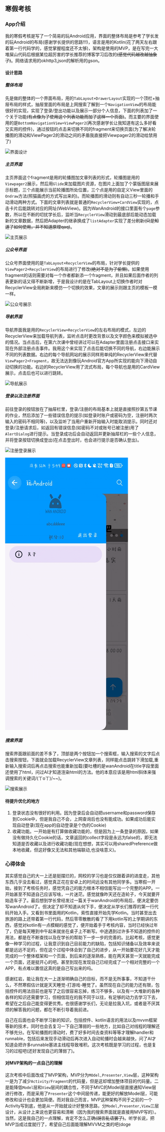 ## 寒假考核

### App介绍

我的寒假考核是写了一个简易的玩Android应用，界面的整体布局是参考了学长发的玩Android的布局(感谢学长提供的思路!!!)，语言是用的Kotlin(花了两天左右跟着第一行代码学的，感觉掌握程度还不太够)，架构是使用的MVP，是在写完一大堆屎山代码后根据某位超厉害的学长推荐的博客学习后改的~~(感觉代码越改越抽象了)~~。网络请求用的okhttp3,json的解析用的gson。

#### 设计思路

##### 整体布局

先是做的整体的一个界面布局，用的`TabLayout+DrawerLayout`实现的一个顶栏+抽屉布局的样式，抽屉里面的布局是上网搜索了解到一个`NavigationView`的布局能很好的实现，实现了登录/登出功能以及展示一部分个人信息，下面的列表加了一个关于功能~~(有点像为了使用这个列表功能而加了这样一个页面)~~。而主要的界面使用的是`BottomNavigationView+ViewPager2`(再次感谢学长让我知道有这么多好看又实用的控件)，通过按钮的点击来切换不同的fragment来切换页面(为了解决轮播图的滑动和ViewPager2的滑动之间的矛盾我直接把Viewpager2的滑动给禁用了)

![界面设计](.\show\界面设计.gif)

##### 主页界面

主页界面这个fragment是用的轮播图加文章列表的形式，轮播图是用的`Viewpager2`展示，然后用`Glide`来加载图片资源，在图片上面加了个蒙版图层来展示标题，三个点能展示当前轮播图所处位置，三个点是用的自定义View里面的`Ondraw`方法(照猫画虎的方式写出来的)。而轮播图的滑动则有自动三秒一轮播和手动滑动两种方式。下面的文章列表就是普通的`RecyclerView+CardView`实现的，点击卡片后能跳转对应的网址(WebView)。因为WanAndroid的接口里面有个`page`参数，所以在不断的叨扰学长后，监听当`RecyclerView`滑动到最底部后能动态加载新的文章数据，然后把Adapter的继承换成了`listAdapter`实现了差分刷新~~(只是知道了如何使用，并不知道原理qaq)~~。

![主页展示](.\show\主页功能.gif)

##### 公众号界面

公众号界面使用的是`TabLayout+RecyclerView`的布局，针对学长提供的`ViewPager2+RecyclerView`的布局进行了修改~~(绝对不是为了偷懒)~~。如果使用fragment的话则需要对每一个作者都新添一个fragment，并且如果后面作者的列表更新的话又得不断新增，于是我设计的是在TabLayout上切换作者时对RecyclerView全局刷新来模仿一个切换的效果，文章的展示则跟主页的模板一模一样。

![公众号展示](.\show\公众号功能.gif)

##### 导航界面

导航界面我是用的`RecyclerView+RecyclerView`的左右布局的模式，左边的RecyclerView来加载导航列表，监听点击时更改背景以及文字颜色来模拟被选中的情况。当点击后，在第六次课中曾经讲过可以在Adapter里面注册点击接口来实现在外部注册点击事件。我用这个来实现了点击后能切换不同的导航，右边能展示不同的列表数据。右边的每个导航网站的展示同样用单纯的RecyclerView来代替`ViewPager2+Fragment`，故无法达到像玩Android官方App所实现的能向下滑动自动切换的功能。右边的RecyclerView用了流式布局，每个导航也是用的CardView展示，点击后也可以进行跳转。

![导航展示](.\show\导航功能.gif)

##### 登录以及注册界面

前往登录的按钮放在了抽屉栏里，登录/注册的布局基本上就是直接照抄第五节课的作业，然后添加了一些错误信息的提示(如登录时账户或密码为空，注册时两次输入的密码不相同等)，以及监听了当用户重新开始输入时能取消提示。同时还对登录/注册请求后，如返回有错误信息(如密码不对或账号已被注册)用了`AlertDialog`进行提示。当登录成功后会自动返回并更新抽屉栏的一些个人信息，并将登录按钮切换成登出(在点击登出时，也会进行提示是否确认登出)。

![注册登录展示](.\show\注册登录功能.gif)

![登出功能](.\show\登出功能.gif)

##### 搜索界面

搜索界面跟前面的差不多了，顶部是两个按钮加一个搜索框，输入搜索的文字后点击搜索按钮，下面就会加载RecyclerView文章列表，同样能点击跳转下滑加载,重新输入搜索词后再点击搜索也能重新加载(要吐槽的是wanAndroid在title字段里面还使用了html，问过AI才知道渲染html的方法。他的本意应该是用html斜体来强调搜索的关键词/(ㄒoㄒ)/~~)。

![搜索展示](.\show\搜索功能.gif)

#### 待提升优化的地方

1. 登录状态没有很好的利用。因为登录后会自动把username和password保存到Cookie中，但是我自己不会，上网查询后也没有能成功。如果成功后能实现自动登录(现在app的自动登录是个伪的Cookie)
2. 收藏功能。一开始是有打算做收藏功能的，但是因为上一条登录的原因，如果没有做持久化Cookie的话，文章返回的collect字段是永远为false的，即无法知道是否收藏以及进行收藏功能(现在想想，其实可以用sharedPreference做本地收藏，但这好像又无法和其他端联动,也没啥意义)。

### 心得体会

​		其实感觉自己的大一上还是挺摆烂的，网校的学习也是仅仅跟着讲的进度走，其他东西几乎没去看过，感觉真正花在安卓上的时间远没有其他同学多。当寒假一开始，接到了考核任务时，感觉凭自己的能力根本不相信能写出一个完整的APP。一开始甚至不知道自己应该写啥，一片迷茫。感觉就像昨天还在造轮子，今天就要开始造车子了。最后想到学长曾经发过一篇关于wanAndroid的布局后，便决定要仿写wanAndroid了。但决定了却不知道从何下手，便决定从学长们推荐的第一行代码开始入手。又看到书里面用的Kotlin，索性直接开始先学Kotlin。当时甚至出去旅游的路上还带着第一行代码，然后零零散散的看了下用kotlin写的上学期讲的东西，感觉对kotlin有一点模糊的感觉了，便开始着手于考核内容，当时已经快过年了，仍是每天睡到中午起来就坐在桌子上不断写。中途遇到过许多不知道的控件的用法，都是在不断查找以及在学长的帮助下一步一步的完善的。比起考核，感觉更像一种学习的过程，让我意识到自己目前能力的缺陷，包括知识储备以及效率来说都是远远不足的，但在这个过程中体会到了自己的进步，从一开始要花好几天才能完成的一个整体框架和一个页面，到后来的逐渐熟练，能在两天甚至一天就能完成一个页面，还是挺开心的吧。甚至到现在发现自己已经完成了一个相对完整的一个APP，有点难以置信这真的是自己写出来的吗。

​		感谢红岩，能让我在大一上逐渐明确自己的目标，而不是无所事事，不知道干什么，不然寒假估计就是天天睡觉-打游戏-睡觉了。虽然现在自己的能力还有限，包括控件的用法目前也是写了之后很容易忘掉，练习不够多，以及有一大堆新的各种各样的知识还需要学习，但相信现在的我不同于以往，有足够的动力去学习下去，希望在之后自己能变得更优秀。也很感谢学长们，无论是拉我入坑，或者是不厌其烦的解答我的问题，都在不断引导着我前进。

​		自己在后面也会不断学习新的知识，包括控件、kotlin语言的用法以及mvvm框架等新的技术，同时也会去复习一下自己薄弱的一些地方，比如自己对线程的理解还不够充分。在写轮播图的滑动时，费了好多时间去查资料等等才理解handler和runnable，包括后来发现手动滑动后再次进入自动轮播时会越来越快，问了AI才知道会把许多runnable塞进主线程导致堆积。这次考核既是学习的过程，也是复习的过程吧(还好发现自己的薄弱了)。

#### 对MVP架构的一点自己的理解

​		这次考核中后面改成了MVP架构，MVP分为`MOdel,Presenter,View`层，这种架构一是为了减少`Activity/Fragment`的代码量，但是这却增加整体项目的代码量。二是能降低`Model`层和`View`层间的耦合性，不同于MVC的Model层直接通知View层进行修改，而是采用了`Presenter`这个中间层传递，能更好的解放Model层，可能修改和设计也会更加简便。而对我自己而言，MVP这种架构不同于之前的一个Activity写到底，他是从一开始就设计好整体思路，分`Model,Presenter,View`三层设计，从设计上来说也更容易和清晰（因为我的搜索界面就是直接用MVP写的）。当然，这是我自己的一点理解，肯定不怎么正确~~(胡言乱语罢了)~~。听学长说，把MVP当成过度就行了，希望自己后面能理解MVVM之类的吧(doge

